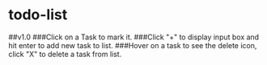 # todo-list
##v1.0
###Click on a Task to mark it.
###Click "+" to display input box and hit enter to add new task to list.
###Hover on a task to see the delete icon, click "X" to delete a task from list.
